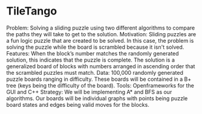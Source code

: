 # TileTango

Problem: Solving a sliding puzzle using two different algorithms to compare the paths they will take to get to the solution.
Motivation: Sliding puzzles are a fun logic puzzle that are created to be solved. In this case, the problem is solving the puzzle while the board is scrambled because it isn't solved.
Features: When the block’s number matches the randomly generated solution, this indicates that the puzzle is complete. The solution is a generalized board of blocks with numbers arranged in ascending order that the scrambled puzzles must match.
Data: 100,000 randomly generated puzzle boards ranging in difficulty. These boards will be contained in a B+ tree (keys being the difficulty of the board).
Tools: Openframeworks for the GUI and C++
Strategy: We will be implementing A* and BFS as our algorithms. Our boards will be individual graphs with points being puzzle board states and edges being valid moves for the blocks.
